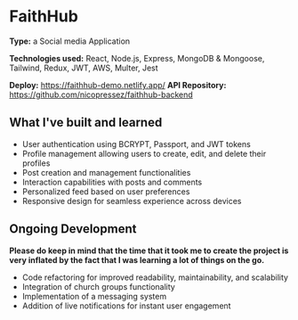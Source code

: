 # FaithHub

**Type:** a Social media Application

**Technologies used:** React, Node.js, Express, MongoDB & Mongoose, Tailwind, Redux, JWT, AWS, Multer, Jest

**Deploy:** https://faithhub-demo.netlify.app/
**API Repository:** https://github.com/nicopressez/faithhub-backend

## What I've built and learned

- User authentication using BCRYPT, Passport, and JWT tokens
- Profile management allowing users to create, edit, and delete their profiles
- Post creation and management functionalities
- Interaction capabilities with posts and comments
- Personalized feed based on user preferences
- Responsive design for seamless experience across devices

## Ongoing Development

**Please do keep in mind that the time that it took me to create the project is very inflated by the fact that I was learning a lot of things on the go.**
- Code refactoring for improved readability, maintainability, and scalability
- Integration of church groups functionality
- Implementation of a messaging system
- Addition of live notifications for instant user engagement
